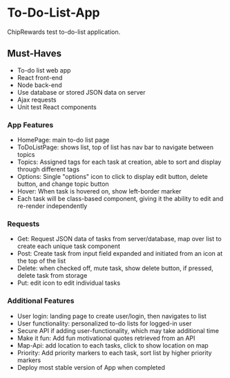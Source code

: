 # To-Do-List-App
ChipRewards test to-do-list application. 

## Must-Haves
- To-do list web app
- React front-end
- Node back-end
- Use database or stored JSON data on server
- Ajax requests
- Unit test React components

### App Features
- HomePage: main to-do list page
- ToDoListPage: shows list, top of list has nav bar to navigate between topics
- Topics: Assigned tags for each task at creation, able to sort and display through different tags
- Options: Single "options" icon to click to display edit button, delete button, and change topic button
- Hover: When task is hovered on, show left-border marker
- Each task will be class-based component, giving it the ability to edit and re-render independently

### Requests
- Get: Request JSON data of tasks from server/database, map over list to create each unique task component
- Post: Create task from input field expanded and initiated from an icon at the top of the list
- Delete: when checked off, mute task, show delete button, if pressed, delete task from storage
- Put: edit icon to edit individual tasks

### Additional Features
- User login: landing page to create user/login, then navigates to list
- User functionality: personalized to-do lists for logged-in user
- Secure API if adding user-functionality, which may take additional time
- Make it fun: Add fun motivational quotes retrieved from an API
- Map-Api: add location to each tasks, click to show location on map
- Priority: Add priority markers to each task, sort list by higher priority markers
- Deploy most stable version of App when completed
